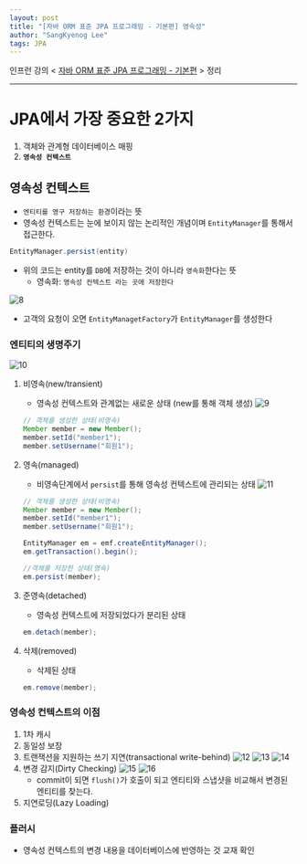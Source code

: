 ```yaml
---
layout: post
title: "[자바 ORM 표준 JPA 프로그래밍 - 기본편] 영속성"
author: "SangKyenog Lee"
tags: JPA
---
```


인프런 강의 < [자바 ORM 표준 JPA 프로그래밍 - 기본편](https://www.inflearn.com/course/ORM-JPA-Basic/dashboard) > 정리

---

# JPA에서 가장 중요한 2가지
1. 객체와 관계형 데이터베이스 매핑
2. **`영속성 컨텍스트`**

## 영속성 컨텍스트
- `엔티티를 영구 저장하는 환경`이라는 뜻
- 영속성 컨텍스트는 눈에 보이지 않는 논리적인 개념이며 `EntityManager`를 통해서 접근한다.

```java
EntityManager.persist(entity)
```
- 위의 코드는 entity를 `DB`에 저장하는 것이 아니라 `영속화`한다는 뜻
    - 영속화: `영속성 컨텍스트 라는 곳에 저장한다`

![8](/assets/jpaimage/jpa08.png)

- 고객의 요청이 오면 `EntityManagetFactory`가 `EntityManager`를 생성한다

### 엔티티의 생명주기

![10](/assets/jpaimage/jpa10.png)

1. 비영속(new/transient)
    - 영속성 컨텍스트와 관계없는 새로운 상태 (new를 통해 객체 생성)
    ![9](/assets/jpaimage/jpa09.png)

    ```java
    // 객체를 생성한 상태(비영속)
    Member member = new Member();
    member.setId("member1");
    member.setUsername("회원1");
    ```

2. 영속(managed)
    - 비영속단계에서 `persist`를 통해 영속성 컨텍스트에 관리되는 상태
    ![11](/assets/jpaimage/jpa11.png)

    ```java
    // 객체를 생성한 상태(비영속)
    Member member = new Member();
    member.setId("member1");
    member.setUsername("회원1");

    EntityManager em = emf.createEntityManager();
    em.getTransaction().begin();

    //객체를 저장한 상태(영속)
    em.persist(member);
    ```



3. 준영속(detached)
    - 영속성 컨텍스트에 저장되었다가 분리된 상태
    ```java
    em.detach(member);
    ```

4. 삭제(removed)
    - 삭제된 상태
    ```java
    em.remove(member);
    ```

### 영속성 컨텍스트의 이점
1. 1차 캐시
2. 동일성 보장
3. 트랜잭션을 지원하는 쓰기 지연(transactional write-behind)
    ![12](/assets/jpaimage/jpa12.png)
    ![13](/assets/jpaimage/jpa13.png)
    ![14](/assets/jpaimage/jpa14.png)
4. 변경 감지(Dirty Checking)
    ![15](/assets/jpaimage/jpa15.png)
    ![16](/assets/jpaimage/jpa16.png)
    - commit이 되면 `flush()`가 호출이 되고 엔티티와 스냅샷을 비교해서 변경된 엔티티를 찾는다.
5. 지연로딩(Lazy Loading)


### 플러시
- 영속성 컨텍스트의 변경 내용을 데이터베이스에 반영하는 것
교재 확인
